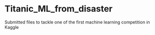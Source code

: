 # Titanic_ML_from_disaster
Submitted files to tackle one of the first machine learning competition in Kaggle

